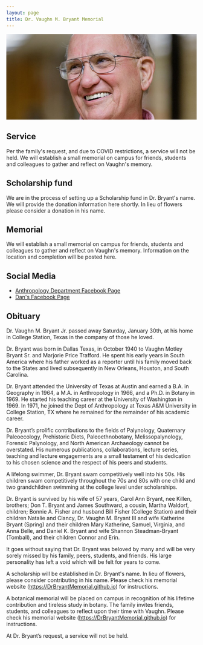 ```yaml
---
layout: page
title: Dr. Vaughn M. Bryant Memorial
---
```


<center>
    <img src="assets\bryant-crop.jpg" alt="dr bryant" />
</center>

## Service

Per the family's request, and due to COVID restrictions, a service will not be held.  We will establish a small memorial on campus for friends, students and colleagues to gather and reflect on Vaughn's memory.

## Scholarship fund

We are in the process of setting up a Scholarship fund in Dr. Bryant's name.  We will provide the donation information here shortly.  In lieu of flowers please consider a donation in his name.

## Memorial

We will establish a small memorial on campus for friends, students and colleagues to gather and reflect on Vaughn's memory.  Information on the location and completion will be posted here.

## Social Media

* [Anthropology Department Facebook Page](https://www.facebook.com/tamuanth/posts/3644016012300594) 
* [Dan's Facebook Page](https://www.facebook.com/dkbryant/posts/10223706986479363)

## Obituary

Dr. Vaughn M. Bryant Jr. passed away Saturday, January 30th, at his home in College Station, Texas in the company of those he loved.

Dr. Bryant was born in Dallas Texas, in October 1940 to Vaughn Motley Bryant Sr. and Marjorie Price Trafford.  He spent his early years in South America where his father worked as a reporter until his family moved back to the States and lived subsequently in New Orleans, Houston, and South Carolina.  

Dr. Bryant attended the University of Texas at Austin and earned a B.A. in Geography in 1964, a M.A. in Anthropology in 1966, and a Ph.D. in Botany in 1969. He started his teaching career at the University of Washington in 1969.  In 1971, he joined the Dept of Anthropology at Texas A&M University in College Station, TX where he remained for the remainder of his academic career. 

Dr. Bryant’s prolific contributions to the fields of Palynology, Quaternary Paleoecology, Prehistoric Diets, Paleoethnobotany, Melissopalynology, Forensic Palynology, and North American Archaeology cannot be overstated.  His numerous publications, collaborations, lecture series, teaching and lecture engagements are a small testament of his dedication to his chosen science and the respect of his peers and students.

A lifelong swimmer, Dr. Bryant swam competitively well into his 50s. His children swam competitively throughout the 70s and 80s with one child and two grandchildren swimming at the college level under scholarships.

Dr. Bryant is survived by his wife of 57 years, Carol Ann Bryant, nee Killen, brothers; Don T. Bryant and James Southward, a cousin, Martha Waldorf, children; Bonnie A. Fisher and husband Bill Fisher (College Station) and their children Natalie and Clancy, Dr. Vaughn M. Bryant III and wife Katherine Bryant (Spring) and their children Mary Katherine, Samuel, Virginia, and Anna Belle, and Daniel K. Bryant and wife Shannon Steadman-Bryant (Tomball), and their children Connor and Erin.

It goes without saying that Dr. Bryant was beloved by many and will be very sorely missed by his family, peers, students, and friends. His large personality has left a void which will be felt for years to come.

A scholarship will be established in Dr. Bryant's name.  In lieu of flowers, please consider contributing in his name.  Please check his memorial website (https://DrBryantMemorial.github.io) for instructions.

A botanical memorial will be placed on campus in recognition of his lifetime contribution and tireless study in botany.  The family invites friends, students, and colleagues to reflect upon their time with Vaughn.  Please check his memorial website (https://DrBryantMemorial.github.io) for instructions.

At Dr. Bryant’s request, a service will not be held.
